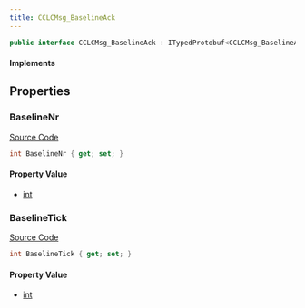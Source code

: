 ```yaml
---
title: CCLCMsg_BaselineAck
---
```


```csharp
public interface CCLCMsg_BaselineAck : ITypedProtobuf<CCLCMsg_BaselineAck>, INativeHandle, INetMessage<CCLCMsg_BaselineAck>, IDisposable
```

#### Implements

## Properties

### BaselineNr

[Source Code](https://github.com/swiftly-solution/swiftlys2/blob/main/managed/src/SwiftlyS2.Generated/Protobufs/Interfaces/CCLCMsg_BaselineAck.cs#L21)

```csharp
int BaselineNr { get; set; }
```

#### Property Value

- [int](https://learn.microsoft.com/dotnet/api/system.int32)

### BaselineTick

[Source Code](https://github.com/swiftly-solution/swiftlys2/blob/main/managed/src/SwiftlyS2.Generated/Protobufs/Interfaces/CCLCMsg_BaselineAck.cs#L18)

```csharp
int BaselineTick { get; set; }
```

#### Property Value

- [int](https://learn.microsoft.com/dotnet/api/system.int32)

